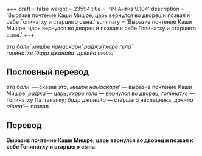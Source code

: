 +++
draft = false
weight = 23594
title = 'ЧЧ Антйа 9.104'
description = 'Выразив почтение Каши Мишре, царь вернулся во дворец и позвал к себе Гопинатху и старшего сына.'
summary = 'Выразив почтение Каши Мишре, царь вернулся во дворец и позвал к себе Гопинатху и старшего сына.'
+++

_эта бали’ миш́ре намаскари’ ра̄джа̄ гхаре гела̄  
гопӣна̄тхе ‘бад̣а джа̄на̄йа’ д̣а̄кийа̄ а̄нила̄_

## Пословный перевод

_эта_ _бали’_ — сказав это; _миш́ре_ _намаскари’_ — выразив почтение Каши Мишре; _ра̄джа̄_ — царь; _гхаре_ _гела̄_ — вернулся во дворец; _гопӣна̄тхе_ — Гопинатху Паттанаяку; _бад̣а_ _джа̄на̄йа_ — старшего наследника; _д̣а̄кийа̄_ _а̄нила̄_ — позвал.

## Перевод

**Выразив почтение Каши Мишре, царь вернулся во дворец и позвал к себе Гопинатху и старшего сына.**
